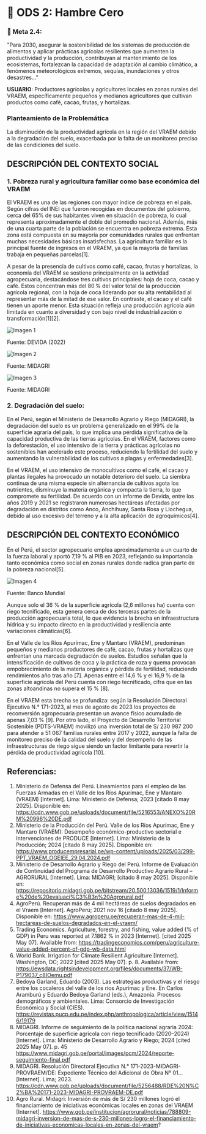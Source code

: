 # 🌱 ODS 2: Hambre Cero
### 🎯 Meta 2.4:
"Para 2030, asegurar la sostenibilidad de los sistemas de producción de alimentos y aplicar prácticas agrícolas resilientes que aumenten la productividad y la producción, contribuyan al mantenimiento de los ecosistemas, fortalezcan la capacidad de adaptación al cambio climático, a fenómenos meteorológicos extremos, sequías, inundaciones y otros desastres..."

**USUARIO**: Productores agrícolas y agricultores locales en zonas rurales del VRAEM, específicamente pequeños y medianos agricultores que cultivan productos como café, cacao, frutas, y hortalizas.

### Planteamiento de la Problemática
La disminución de la productividad agrícola en la región del VRAEM debido a la degradación del suelo, exacerbada por la falta de un monitoreo preciso de las condiciones del suelo.

## DESCRIPCIÓN DEL CONTEXTO SOCIAL

### 1. Pobreza rural y agricultura familiar como base económica del VRAEM
El VRAEM es una de las regiones con mayor índice de pobreza en el país. Según cifras del INEI que fueron recogidas en documentos del gobierno, cerca del 65% de sus habitantes viven en situación de pobreza, lo cual representa aproximadamente el doble del promedio nacional. Además, más de una cuarta parte de la población se encuentra en pobreza extrema. Esta zona está compuesta en su mayoría por comunidades rurales que enfrentan muchas necesidades básicas insatisfechas. La agricultura familiar es la principal fuente de ingresos en el VRAEM, ya que la mayoría de familias trabaja en pequeñas parcelas[1].

A pesar de la presencia de cultivos como café, cacao, frutas y hortalizas, la economía del VRAEM se sostiene principalmente en la actividad agropecuaria, destacándose tres cultivos principales: hoja de coca, cacao y café. Estos concentran más del 80 % del valor total de la producción agrícola regional, con la hoja de coca liderando por su alta rentabilidad al representar más de la mitad de ese valor. En contraste, el cacao y el café tienen un aporte menor. Esta situación refleja una producción agrícola aún limitada en cuanto a diversidad y con bajo nivel de industrialización o transformación[1][2].

![Imagen 1](https://github.com/Sawamurarebatta/GRUPO_4_FDD/blob/main/IMAGENES/imagen1.png?raw=true)

Fuente: DEVIDA (2022)

![Imagen 2](https://github.com/Sawamurarebatta/GRUPO_4_FDD/blob/main/IMAGENES/imagen2.png?raw=true)

Fuente: MIDAGRI

![Imagen 3](https://github.com/Sawamurarebatta/GRUPO_4_FDD/blob/main/IMAGENES/imagen3.png?raw=true)

Fuente: MIDAGRI

### 2. Degradación del suelo:
En el Perú, según el Ministerio de Desarrollo Agrario y Riego (MIDAGRI), la degradación del suelo es un problema generalizado en el 99% de la superficie agraria del país, lo que implica una pérdida significativa de la capacidad productiva de las tierras agrícolas. En el VRAEM, factores como la deforestación, el uso intensivo de la tierra y prácticas agrícolas no sostenibles han acelerado este proceso, reduciendo la fertilidad del suelo y aumentando la vulnerabilidad de los cultivos a plagas y enfermedades[3].

En el VRAEM, el uso intensivo de monocultivos como el café, el cacao y plantas ilegales ha provocado un notable deterioro del suelo. La siembra continua de una misma especie sin alternancia de cultivos agota los nutrientes, disminuye la materia orgánica y compacta la tierra, lo que compromete su fertilidad. De acuerdo con un informe de Devida, entre los años 2019 y 2021 se registraron numerosas hectáreas afectadas por degradación en distritos como Anco, Anchihuay, Santa Rosa y Llochegua, debido al uso excesivo del terreno y a la alta aplicación de agroquímicos[4].

## DESCRIPCIÓN DEL CONTEXTO ECONÓMICO

En el Perú, el sector agropecuario emplea aproximadamente a un cuarto de la fuerza laboral y aportó 7,19 % al PIB en 2023, reflejando su importancia tanto económica como social en zonas rurales donde radica gran parte de la pobreza nacional[5].

![Imagen 4](https://github.com/Sawamurarebatta/GRUPO_4_FDD/blob/main/IMAGENES/imagen4.png?raw=true)

Fuente: Banco Mundial

Aunque solo el 36 % de la superficie agrícola (2,6 millones ha) cuenta con riego tecnificado, esta genera cerca de dos terceras partes de la producción agropecuaria total, lo que evidencia la brecha en infraestructura hídrica y su impacto directo en la productividad y resiliencia ante variaciones climáticas[6].

En el Valle de los Ríos Apurímac, Ene y Mantaro (VRAEM), predominan pequeños y medianos productores de café, cacao, frutas y hortalizas que enfrentan una marcada degradación de suelos. Estudios señalan que la intensificación de cultivos de coca y la práctica de roza y quema provocan empobrecimiento de la materia orgánica y pérdida de fertilidad, reduciendo rendimientos año tras año [7].  Apenas entre el 14,6 % y el 16,9 % de la superficie agrícola del Perú cuenta con riego tecnificado, cifra que en las zonas altoandinas no supera el 15 % [8].

 En el VRAEM esta brecha se profundiza: según la Resolución Directoral Ejecutiva N.° 171-2023, al mes de agosto de 2023 los proyectos de reconversión agropecuaria presentan un avance físico acumulado de apenas 7,03 % [9]. Por otro lado, el Proyecto de Desarrollo Territorial Sostenible (PDTS-VRAEM) movilizó una inversión total de S/ 230 987 200 para atender a 51 067 familias rurales entre 2017 y 2022, aunque la falta de monitoreo preciso de la calidad del suelo y del desempeño de las infraestructuras de riego sigue siendo un factor limitante para revertir la pérdida de productividad agrícola [10].


## Referencias:
1. Ministerio de Defensa del Perú. Lineamientos para el empleo de las Fuerzas Armadas en el Valle de los Ríos Apurímac, Ene y Mantaro (VRAEM) [Internet]. Lima: Ministerio de Defensa; 2023 [citado 8 may 2025]. Disponible en: https://cdn.www.gob.pe/uploads/document/file/5216553/ANEXO%20RM%20996%20DE.pdf
2. Ministerio de la Producción del Perú. Valle de los Ríos Apurímac, Ene y Mantaro (VRAEM): Desempeño económico-productivo sectorial e Intervenciones de PRODUCE [Internet]. Lima: Ministerio de la Producción; 2024 [citado 8 may 2025]. Disponible en: https://www.producempresarial.pe/wp-content/uploads/2025/03/299-PPT_VRAEM_OGEIEE_29.04.2024.pdf
3. Ministerio de Desarrollo Agrario y Riego del Perú. Informe de Evaluación de Continuidad del Programa de Desarrollo Productivo Agrario Rural – AGRORURAL [Internet]. Lima: MIDAGRI; [citado 8 may 2025]. Disponible en: https://repositorio.midagri.gob.pe/bitstream/20.500.13036/1519/1/Informe%20de%20evaluaci%C3%B3n%20Agrorural.pdf
4. AgroPerú. Recuperan más de 4 mil hectáreas de suelos degradados en el Vraem [Internet]. AgroPerú; 2021 nov 16 [citado 8 may 2025]. Disponible en: https://www.agroperu.pe/recuperan-mas-de-4-mil-hectareas-de-suelos-degradados-en-el-vraem/
5. Trading Economics. Agriculture, forestry, and fishing, value added (% of GDP) in Peru was reported at 7.1862 % in 2023 [Internet]. [cited 2025 May 07]. Available from: https://tradingeconomics.com/peru/agriculture-value-added-percent-of-gdp-wb-data.html
6. World Bank. Irrigation for Climate Resilient Agriculture [Internet]. Washington, DC; 2022 [cited 2025 May 07]. p. 8. Available from: https://ewsdata.rightsindevelopment.org/files/documents/37/WB-P179037_c8IOemu.pdf
7. Bedoya Garland, Eduardo (2003). Las estrategias productivas y el riesgo entre los cocaleros del valle de los ríos Apurímac y Ene. En Carlos Aramburú y Eduardo Bedoya Garland (eds.), Amazonía. Procesos demográficos y ambientales. Lima: Consorcio de Investigación Económica y Social (CIES). https://revistas.pucp.edu.pe/index.php/anthropologica/article/view/15146/19179
8. MIDAGRI. Informe de seguimiento de la política nacional agraria 2024: Porcentaje de superficie agrícola con riego tecnificado (2020–2024) [Internet]. Lima: Ministerio de Desarrollo Agrario y Riego; 2024 [cited 2025 May 07]. p. 45 https://www.midagri.gob.pe/portal/images/pcm/2024/reporte-seguimiento-final.pdf
9. MIDAGRI. Resolución Directoral Ejecutiva N.° 171-2023-MIDAGRI-PROVRAEM/DE: Expediente Técnico del Adicional de Obra N° 01… [Internet]. Lima; 2023. https://cdn.www.gob.pe/uploads/document/file/5256488/RDE%20N%C2%BA%20171-2023-MIDAGRI-PROVRAEM-DE.pdf
10. Agro Rural. Midagri: Inversión de más de S/ 230 millones logró el financiamiento de iniciativas económicas locales en zonas del VRAEM [Internet]. https://www.gob.pe/institucion/agrorural/noticias/788809-midagri-inversion-de-mas-de-s-230-millones-logro-el-financiamiento-de-iniciativas-economicas-locales-en-zonas-del-vraem?
